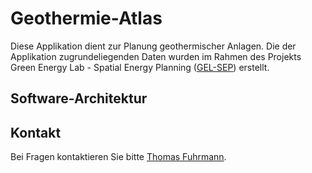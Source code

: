 # Geothermie-Atlas

Diese Applikation dient zur Planung geothermischer Anlagen. Die der Applikation zugrundeliegenden Daten wurden im Rahmen des Projekts Green Energy Lab - Spatial Energy Planning ([GEL-SEP](http://www.waermeplanung.at/)) erstellt.

## Software-Architektur

## Kontakt

Bei Fragen kontaktieren Sie bitte [Thomas Fuhrmann](mailto:thomas.fuhrmann@geosphere.at).
